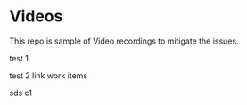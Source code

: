 # Videos
This repo is sample of Video recordings to mitigate the issues. 


test 1

test 2 link work items

sds
c1
